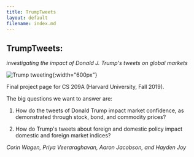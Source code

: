 ```yaml
---
title: TrumpTweets 
layout: default
filename: index.md
--- 
```


## TrumpTweets:


*investigating the impact of Donald J. Trump's tweets on global markets*


![Trump tweeting](https://dmn-dallas-news-prod.cdn.arcpublishing.com/resizer//h1hbp9RKkwb_CM_QjGNnMfI4rwE=/1660x934/smart/filters:no_upscale()/arc-anglerfish-arc2-prod-dmn.s3.amazonaws.com/public/EMYADX6HUAJSW2NXF72JLS2IOA.jpg){:width="600px"}


Final project page for CS 209A (Harvard University, Fall 2019). 

The big questions we want to answer are:

1. How do the tweets of Donald Trump impact market confidence, as demonstrated through stock, bond, and commodity prices?

1. How do Trump's tweets about foreign and domestic policy impact domestic and foreign market indices? 


*Corin Wagen, Priya Veeraraghavan, Aaron Jacobson, and Hayden Joy*

